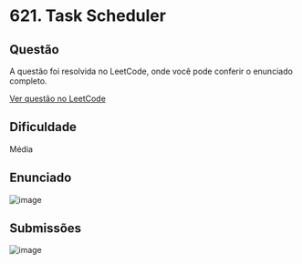 # 621. Task Scheduler

## Questão

A questão foi resolvida no LeetCode, onde você pode conferir o enunciado completo.

[Ver questão no LeetCode](https://leetcode.com/problems/task-scheduler/description/?envType=problem-list-v2&envId=greedy)    

## Dificuldade

Média

## Enunciado

![image](https://github.com/user-attachments/assets/6647e134-1100-435f-9593-607178c5024b)


## Submissões

![image](https://github.com/user-attachments/assets/bc9cc000-6d0c-4c4e-8982-d901107df25c)
